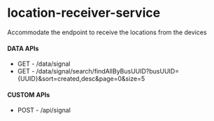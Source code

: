 # location-receiver-service
Accommodate the endpoint to receive the locations from the devices

#### DATA APIs
* GET - /data/signal
* GET - /data/signal/search/findAllByBusUUID?busUUID={UUID}&sort=created,desc&page=0&size=5

#### CUSTOM APIs
* POST - /api/signal